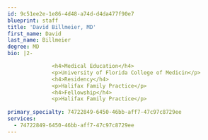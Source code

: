 ```yaml
---
id: 9c51ee2e-1e86-4d48-a74d-d4da477f90e7
blueprint: staff
title: 'David Billmeier, MD'
first_name: David
last_name: Billmeier
degree: MD
bio: |2-

              <h4>Medical Education</h4>
              <p>University of Florida College of Medicin</p>
              <h4>Residency</h4>
              <p>Halifax Family Practice</p>
              <h4>Fellowship</h4>
              <p>Halifax Family Practice</p>
          
primary_specialty: 74722849-6450-46bb-aff7-47c97c8729ee
services:
  - 74722849-6450-46bb-aff7-47c97c8729ee
---
```

